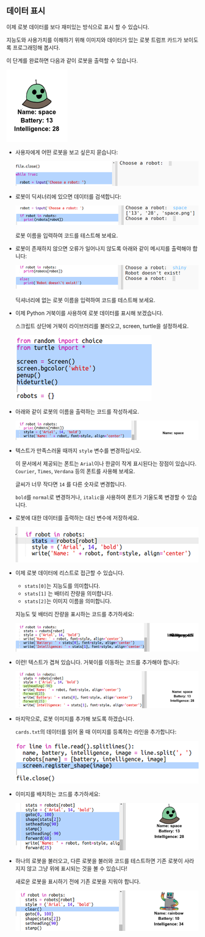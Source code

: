 ## 데이터 표시

이제 로봇 데이터를 보다 재미있는 방식으로 표시 할 수 있습니다.

지능도와 사용가치를 이해하기 위해 이미지와 데이터가 있는 로봇 트럼프 카드가 보이도록 프로그래밍해 봅시다.

이 단계를 완료하면 다음과 같이 로봇을 출력할 수 있습니다.

![스크린샷](images/robotrumps-example.png)

+ 사용자에게 어떤 로봇을 보고 싶은지 묻습니다:
    
    ![스크린샷](images/robotrumps-choose.png)

+ 로봇이 딕셔너리에 있으면 데이터를 검색합니다:
    
    ![스크린샷](images/robotrumps-if.png)
    
    로봇 이름을 입력하여 코드를 테스트해 보세요.

+ 로봇이 존재하지 않으면 오류가 일어나지 않도록 아래와 같이 메시지를 출력해야 합니다:
    
    ![스크린샷](images/robotrumps-else.png)
    
    딕셔너리에 없는 로봇 이름을 입력하여 코드를 테스트해 보세요.

+ 이제 Python 거북이를 사용하여 로봇 데이터를 표시해 보겠습니다.
    
    스크립트 상단에 거북이 라이브러리를 불러오고, screen, turtle을 설정하세요.
    
    ![스크린샷](images/robotrumps-turtle.png)

+ 아래와 같이 로봇의 이름을 출력하는 코드를 작성하세요.
    
    ![스크린샷](images/robotrumps-name.png)

+ 텍스트가 만족스러울 때까지 `style` 변수를 변경하십시오.
    
    이 문서에서 제공되는 폰트는 `Arial`이나 한글이 작게 표시된다는 장점이 있습니다. `Courier`, `Times`, `Verdana` 등의 폰트를 사용해 보세요.
    
    글씨가 너무 작다면 `14` 를 다른 숫자로 변경합니다.
    
    `bold`를 `normal`로 변경하거나, `italic`을 사용하여 폰트가 기울도록 변경할 수 있습니다.

+ 로봇에 대한 데이터를 출력하는 대신 변수에 저장하세요.
    
    ![screenshot](images/robotrumps-stats.png)

+ 이제 로봇 데이터에 리스트로 접근할 수 있습니다.
    
    + `stats[0]`는 지능도를 의미합니다.
    + `stats[1]` 는 배터리 잔량을 의미합니다.
    + `stats[2]`는 이미지 이름을 의미합니다.
    
    지능도 및 배터리 잔량을 표시하는 코드를 추가하세요:
    
    ![스크린샷](images/robotrumps-stats-2.png)

+ 이런! 텍스트가 겹쳐 있습니다. 거북이를 이동하는 코드를 추가해야 합니다:
    
    ![스크린샷](images/robotrumps-stats-3.png)

+ 마지막으로, 로봇 이미지를 추가해 보도록 하겠습니다.
    
    `cards.txt`의 데이터를 읽어 올 때 이미지를 등록하는 라인을 추가합니다:
    
    ![스크린샷](images/robotrumps-register.png)

+ 이미지를 배치하는 코드를 추가하세요:
    
    ![스크린샷](images/robotrumps-image.png)

+ 하나의 로봇을 불러오고, 다른 로봇을 불러와 코드를 테스트하면 기존 로봇이 사라지지 않고 그냥 위에 표시되는 것을 볼 수 있습니다!
    
    새로운 로봇을 표시하기 전에 기존 로봇을 지워야 합니다.
    
    ![스크린샷](images/robotrumps-clear.png)